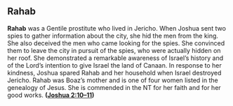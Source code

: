 
## Rahab

**Rahab** was a Gentile prostitute who lived in Jericho. When Joshua sent two spies to gather information about the city, she hid the men from the king. She also deceived the men who came looking for the spies. She convinced them to leave the city in pursuit of the spies, who were actually hidden on her roof. She demonstrated a remarkable awareness of Israel’s history and of the Lord’s intention to give Israel the land of Canaan. In response to her kindness, Joshua spared Rahab and her household when Israel destroyed Jericho. Rahab was Boaz’s mother and is one of four women listed in the genealogy of Jesus. She is commended in the NT for her faith and for her good works. **([Joshua 2:10–11](https://www.esv.org/Joshua+2%3A10%E2%80%9311/))**


